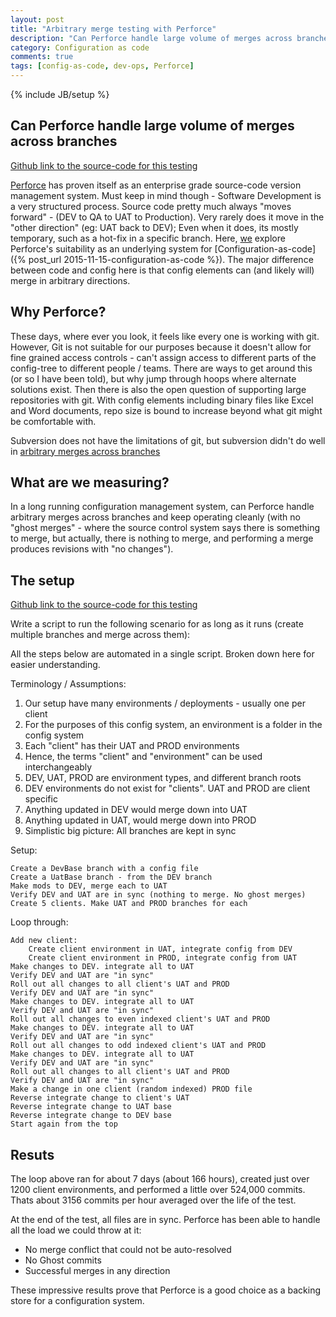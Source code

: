 ```yaml
---
layout: post
title: "Arbitrary merge testing with Perforce"
description: "Can Perforce handle large volume of merges across branches"
category: Configuration as code
comments: true
tags: [config-as-code, dev-ops, Perforce]
---
```

{% include JB/setup %}

## Can Perforce handle large volume of merges across branches

[Github link to the source-code for this testing](https://github.com/ajaygautam/arbitary_merge_testing)

[Perforce](http://www.perforce.com) has proven itself as an enterprise grade source-code version management system. Must keep in mind though - Software Development is a very structured process. Source code pretty much always "moves forward" - (DEV to QA to UAT to Production). Very rarely does it move in the "other direction" (eg: UAT back to DEV); Even when it does, its mostly temporary, such as a hot-fix in a specific branch. Here, [we](http://paulhammant.com) explore Perforce's suitability as an underlying system for [Configuration-as-code]({% post_url 2015-11-15-configuration-as-code %}). The major difference between code and config here is that config elements can (and likely will) merge in arbitrary directions.

## Why Perforce?

These days, where ever you look, it feels like every one is working with git. However, Git is not suitable for our purposes because it doesn't allow for fine grained access controls - can't assign access to different parts of the config-tree to different people / teams. There are ways to get around this (or so I have been told), but why jump through hoops where alternate solutions exist. Then there is also the open question of supporting large repositories with git. With config elements including binary files like Excel and Word documents, repo size is bound to increase beyond what git might be comfortable with.

Subversion does not have the limitations of git, but subversion didn't do well in [arbitrary merges across branches](http://paulhammant.com/2015/09/25/subversion-merge-limitations/)

## What are we measuring?

In a long running configuration management system, can Perforce handle arbitrary merges across branches and keep operating cleanly (with no "ghost merges" - where the source control system says there is something to merge, but actually, there is nothing to merge, and performing a merge produces revisions with "no changes").

## The setup

[Github link to the source-code for this testing](https://github.com/ajaygautam/arbitary_merge_testing)

Write a script to run the following scenario for as long as it runs (create multiple branches and merge across them):

All the steps below are automated in a single script. Broken down here for easier understanding.

Terminology / Assumptions:

1. Our setup have many environments / deployments - usually one per client
1. For the purposes of this config system, an environment is a folder in the config system
1. Each "client" has their UAT and PROD environments
1. Hence, the terms "client" and "environment" can be used interchangeably
1. DEV, UAT, PROD are environment types, and different branch roots
1. DEV environments do not exist for "clients". UAT and PROD are client specific
1. Anything updated in DEV would merge down into UAT
1. Anything updated in UAT, would merge down into PROD
1. Simplistic big picture: All branches are kept in sync

Setup:

    Create a DevBase branch with a config file
    Create a UatBase branch - from the DEV branch
    Make mods to DEV, merge each to UAT
    Verify DEV and UAT are in sync (nothing to merge. No ghost merges)
    Create 5 clients. Make UAT and PROD branches for each

Loop through:

    Add new client:
        Create client environment in UAT, integrate config from DEV
        Create client environment in PROD, integrate config from UAT
    Make changes to DEV. integrate all to UAT
    Verify DEV and UAT are "in sync"
    Roll out all changes to all client's UAT and PROD
    Verify DEV and UAT are "in sync"
    Make changes to DEV. integrate all to UAT
    Verify DEV and UAT are "in sync"
    Roll out all changes to even indexed client's UAT and PROD
    Make changes to DEV. integrate all to UAT
    Verify DEV and UAT are "in sync"
    Roll out all changes to odd indexed client's UAT and PROD
    Make changes to DEV. integrate all to UAT
    Verify DEV and UAT are "in sync"
    Roll out all changes to all client's UAT and PROD
    Verify DEV and UAT are "in sync"
    Make a change in one client (random indexed) PROD file
    Reverse integrate change to client's UAT
    Reverse integrate change to UAT base
    Reverse integrate change to DEV base
    Start again from the top

## Resuts

The loop above ran for about 7 days (about 166 hours), created just over 1200 client environments, and performed a little over 524,000 commits. Thats about 3156 commits per hour averaged over the life of the test.

At the end of the test, all files are in sync. Perforce has been able to handle all the load we could throw at it:

* No merge conflict that could not be auto-resolved
* No Ghost commits
* Successful merges in any direction

These impressive results prove that Perforce is a good choice as a backing store for a configuration system.
